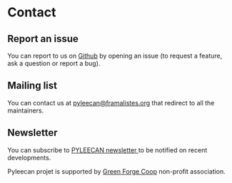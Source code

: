 Contact
=======

Report an issue
---------------

You can report to us on
[Github](https://github.com/Eomys/pyleecan/issues) by opening an issue
(to request a feature, ask a question or report a bug).

Mailing list
------------

You can contact us at <pyleecan@framalistes.org> that redirect to all
the maintainers.

Newsletter
----------

<p>You can subscribe to <a href="#" id="newsletter" onclick="popUp()"> PYLEECAN newsletter </a> to be notified on recent developments.</p>

Pyleecan projet is supported by [Green Forge Coop](https://www.linkedin.com/company/greenforgecoop/about/) non-profit
association.
